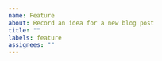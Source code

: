 ```yaml
---
name: Feature
about: Record an idea for a new blog post
title: ""
labels: feature
assignees: ""
---
```

